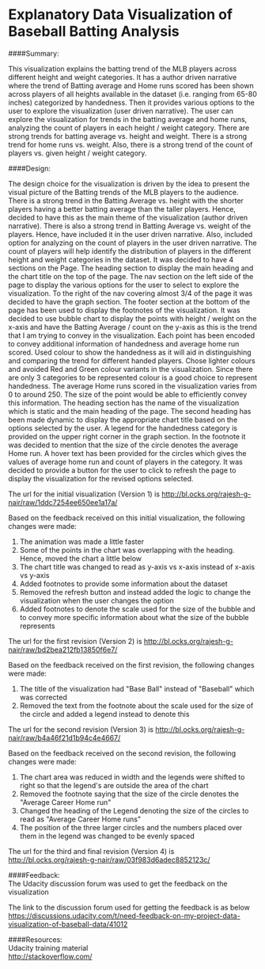 # Explanatory Data Visualization of Baseball Batting Analysis



####Summary:  

This visualization explains the batting trend of the MLB players across different height and weight categories. 
It has a author 
driven narrative where the trend of Batting average and Home runs scored has been shown across players of all heights 
available 
in the dataset (i.e. ranging from 65-80 inches) categorized by handedness.
Then it provides various options to the user to explore 
the visualization (user driven narrative). 
The user can explore the visualization for trends in the batting average and home runs, 
analyzing the count of players in each height / weight category. There are strong trends for batting average vs. height and weight.
There is a strong trend for home runs vs. weight. Also, there is a strong trend of the count of players vs. given height / weight
category.



####Design:  

The design choice for the visualization is driven by the idea to present the visual picture of the Batting trends of the MLB players
to the audience. There is a strong trend in the Batting Average vs. height with the shorter players having a better batting average 
than the taller players. Hence, decided to have this as the main theme of the visualization (author driven narrative). There is also 
a strong trend in Batting Average vs. weight of the players. Hence, have included it in the user driven narrative. Also, included 
option for analyzing on the count of players in the user driven narrative. The count of players will help identify the distribution 
of players in the different height and weight categories in the dataset. It was decided to have 4 sections on the Page. The heading 
section to display the main heading and the chart title on the top of the page. The nav section on the left side of the page to display the various options for the user to select to explore the visualization. To the right of the nav covering almost 3/4 of the page it was decided to have the graph section. The footer section at the bottom of the page has been used to display the footnotes of the visualization. It was decided to use bubble chart to display the points with height / weight on the x-axis and have the Batting Average / count on the y-axis as this is the trend that I am trying to convey in the visualization. Each point has been encoded to convey additional information of handedness and average home run scored. Used colour to show the handedness as it will aid in distinguishing and comparing the trend for different handed players. Chose lighter colours and avoided Red and Green colour variants in the visualization. Since there are only 3 categories to be represented colour is a good choice to represent handedness. 
The average Home runs scored in the visualization varies from 0 to around 250. The size of the point would be able to 
efficiently convey this information. The heading section has the name of the visualization which is static and the main heading of the page. The second heading has been made dynamic to display the appropriate chart title based on the options selected by the user. A legend for the handedness category is provided on the upper right corner in the graph section. In the footnote it was decided to mention that the size of the circle denotes the average Home run. A hover text has been provided for the circles which gives the values of average home run and count of players in the category. It was decided to provide a button for the user to click to refresh the page to display the visualization for the revised options selected.   

The url for the initial visualization (Version 1) is http://bl.ocks.org/rajesh-g-nair/raw/1ddc7254ee650ee1a17a/   

Based on the feedback received on this initial visualization, the following changes were made:   
1. The animation was made a little faster  
2. Some of the points in the chart was overlapping with the heading. Hence, moved the chart a little below  
3. The chart title was changed to read as y-axis vs x-axis instead of x-axis vs y-axis  
4. Added footnotes to provide some information about the dataset  
5. Removed the refresh button and instead added the logic to change the visualization when the user changes the option  
6. Added footnotes to denote the scale used for the size of the bubble and to convey more specific information about what the size of    the bubble represents  

The url for the first revision (Version 2) is http://bl.ocks.org/rajesh-g-nair/raw/bd2bea212fb13850f6e7/   

Based on the feedback received on the first revision, the following changes were made:   
1. The title of the visualization had "Base Ball" instead of "Baseball" which was corrected  
2. Removed the text from the footnote about the scale used for the size of the circle and added a legend instead to denote this  

The url for the second revision (Version 3) is http://bl.ocks.org/rajesh-g-nair/raw/b4a46f21d1b94c4e4667/   

Based on the feedback received on the second revision, the following changes were made:   
1. The chart area was reduced in width and the legends were shifted to right so that the legend's are outside the area of the chart  
2. Removed the footnote saying that the size of the circle denotes the "Average Career Home run"  
3. Changed the heading of the Legend denoting the size of the circles to read as "Average Career Home runs"  
4. The position of the three larger circles and the numbers placed over them in the legend was changed to be evenly spaced  

The url for the third and final revision (Version 4) is http://bl.ocks.org/rajesh-g-nair/raw/03f983d6adec8852123c/  

####Feedback:   
The Udacity discussion forum was used to get the feedback on the visualization   

The link to the discussion forum used for getting the feedback is as below   
https://discussions.udacity.com/t/need-feedback-on-my-project-data-visualization-of-baseball-data/41012   

####Resources:   
Udacity training material   
http://stackoverflow.com/   

